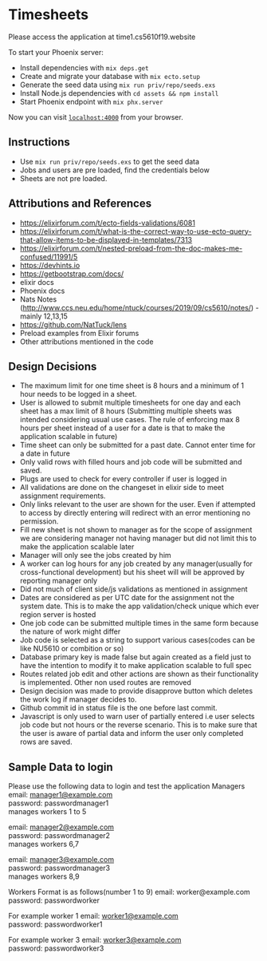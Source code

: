 # Timesheets

Please access the application at time1.cs5610f19.website

To start your Phoenix server:

  * Install dependencies with `mix deps.get`
  * Create and migrate your database with `mix ecto.setup`
  * Generate the seed data using `mix run priv/repo/seeds.exs`
  * Install Node.js dependencies with `cd assets && npm install`
  * Start Phoenix endpoint with `mix phx.server`

Now you can visit [`localhost:4000`](http://localhost:4000) from your browser.
## Instructions
  * Use `mix run priv/repo/seeds.exs` to get the seed data
  * Jobs and users are pre loaded, find the credentials below
  * Sheets are not pre loaded.
  
## Attributions and References
* https://elixirforum.com/t/ecto-fields-validations/6081
* https://elixirforum.com/t/what-is-the-correct-way-to-use-ecto-query-that-allow-items-to-be-displayed-in-templates/7313
* https://elixirforum.com/t/nested-preload-from-the-doc-makes-me-confused/11991/5
* https://devhints.io
* https://getbootstrap.com/docs/
* elixir docs
* Phoenix docs
* Nats Notes (http://www.ccs.neu.edu/home/ntuck/courses/2019/09/cs5610/notes/) - mainly 12,13,15
* https://github.com/NatTuck/lens
* Preload examples from Elixir forums
* Other attributions mentioned in the code

## Design Decisions

* The maximum limit for one time sheet is 8 hours and a minimum of 1 hour needs to be logged in a sheet.
* User is allowed to submit multiple timesheets for one day and each sheet has a max limit of 8 hours
(Submitting multiple sheets was intended considering usual use cases. The rule of enforcing max 8 hours per sheet 
instead of a user for a date is that to make the application scalable in future)
* Time sheet can only be submitted for a past date. Cannot enter time for a date in future
* Only valid rows with filled hours and job code will be submitted and saved.
* Plugs are used to check for every controller if user is logged in
* All validations are done on the changeset in elixir side to meet assignment requirements.
* Only links relevant to the user are shown for the user. Even if attempted to access by directly entering will 
redirect with an error mentioning no permission.
* Fill new sheet is not shown to manager as for the scope of assignment we are considering manager not having manager
but did not limit this to make the application scalable later
* Manager will only see the jobs created by him
* A worker can log hours for any job created by any manager(usually for cross-functional development) but his sheet will
will be approved by reporting manager only
* Did not much of client side/js validations as mentioned in assignment
* Dates are considered as per UTC date for the assignment not the system date. This is to make the app validation/check
 unique which ever region server is hosted
* One job code can be submitted multiple times in the same form because the nature of work might differ
* Job code is selected as a string to support various cases(codes can be like NU5610 or combition or so)
* Database primary key is made false but again created as a field just to have the intention to modify it to make application 
scalable to full spec
* Routes related job edit and other actions are shown as their functionality is implemented. Other non used routes are removed
* Design decision was made to provide disapprove button which deletes the work log if manager decides to.
* Github commit id in status file is the one before last commit.
* Javascript is only used to warn user of partially entered i.e user selects job code but not hours or the reverse scenario.
This is to make sure that the user is aware of partial data and inform the user only completed rows are saved.

## Sample Data to login

Please use the following data to login and test the application
Managers
email: manager1@example.com  
password: passwordmanager1  
manages workers 1 to 5

email: manager2@example.com  
password: passwordmanager2  
manages workers 6,7

email: manager3@example.com  
password: passwordmanager3  
manages workers 8,9

Workers Format is as follows(number 1 to 9)
email: worker<number>@example.com
password: passwordworker<number>

For example worker 1
email: worker1@example.com  
password: passwordworker1

For example worker 3
email: worker3@example.com  
password: passwordworker3
